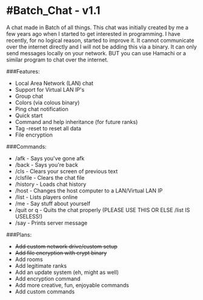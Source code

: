 #Batch_Chat - v1.1
==========

A chat made in Batch of all things.
This chat was initially created by me a few years ago when I started
to get interested in programming.  I have recently, for no logical reason,
started to improve it.  It cannot communicate over the internet directly and
I will not be adding this via a binary.  It can only send messages locally
on your network.  BUT you can use Hamachi or a similar program to chat over
the internet.

###Features:
  - Local Area Network (LAN) chat
  - Support for Virtual LAN IP's
  - Group chat
  - Colors (via colous binary)
  - Ping chat notification
  - Quick start
  - Command and help inheritance (for future ranks)
  - Tag -reset to reset all data
  - File encryption

###Commands:
  - /afk - Says you've gone afk
  - /back - Says you're back
  - /cls - Clears your screen of previous text
  - /clsfile - Clears the chat file
  - /history - Loads chat history
  - /host - Changes the host computer to a
          LAN/Virtual LAN IP
  - /list - Lists players online
  - /me - Say stuff about yourself
  - /quit or q - Quits the chat properly
    (PLEASE USE THIS OR ELSE /list IS USELESS!)
  - /say - Prints server message





###Plans:
  - ~~Add custom network drive/custom setup~~
  - ~~Add file encryption with crypt binary~~
  - Add rooms
  - Add legitimate ranks
  - Add an update system (eh, might as well)
  - Add encryption command
  - Add more creative, fun, enjoyable commands
  - Add custom commands
















